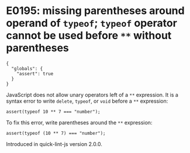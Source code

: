 # E0195: missing parentheses around operand of `typeof`; `typeof` operator cannot be used before `**` without parentheses

```config-for-examples
{
  "globals": {
    "assert": true
  }
}
```

JavaScript does not allow unary operators left of a `**` expression. It is a
syntax error to write `delete`, `typeof`, or `void` before a `**` expression:

    assert(typeof 10 ** 7 === "number");

To fix this error, write parentheses around the `**` expression:

    assert(typeof (10 ** 7) === "number");

Introduced in quick-lint-js version 2.0.0.
